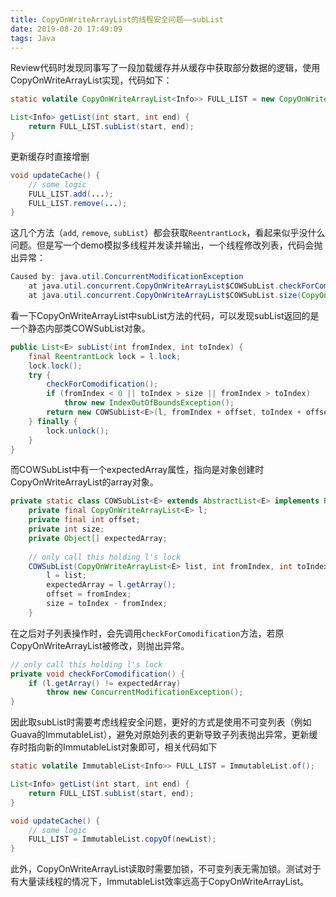 ```yaml
---
title: CopyOnWriteArrayList的线程安全问题——subList
date: 2019-08-20 17:49:09
tags: Java
---
```


Review代码时发现同事写了一段加载缓存并从缓存中获取部分数据的逻辑，使用CopyOnWriteArrayList实现，代码如下：

```java
static volatile CopyOnWriteArrayList<Info>> FULL_LIST = new CopyOnWriteArrayList<>();

List<Info> getList(int start, int end) {
    return FULL_LIST.subList(start, end);
}
```

更新缓存时直接增删
```java
void updateCache() {
    // some logic
    FULL_LIST.add(...);
    FULL_LIST.remove(...);
}
```

这几个方法（`add`, `remove`, `subList`）都会获取`ReentrantLock`，看起来似乎没什么问题。但是写一个demo模拟多线程并发读并输出，一个线程修改列表，代码会抛出异常：

```java
Caused by: java.util.ConcurrentModificationException
	at java.util.concurrent.CopyOnWriteArrayList$COWSubList.checkForComodification(CopyOnWriteArrayList.java:1277)
	at java.util.concurrent.CopyOnWriteArrayList$COWSubList.size(CopyOnWriteArrayList.java:1317)
```

看一下CopyOnWriteArrayList中subList方法的代码，可以发现subList返回的是一个静态内部类COWSubList对象。

```java
public List<E> subList(int fromIndex, int toIndex) {
    final ReentrantLock lock = l.lock;
    lock.lock();
    try {
        checkForComodification();
        if (fromIndex < 0 || toIndex > size || fromIndex > toIndex)
            throw new IndexOutOfBoundsException();
        return new COWSubList<E>(l, fromIndex + offset, toIndex + offset);
    } finally {
        lock.unlock();
    }
}
```

而COWSubList中有一个expectedArray属性，指向是对象创建时CopyOnWriteArrayList的array对象。

```java
private static class COWSubList<E> extends AbstractList<E> implements RandomAccess {
    private final CopyOnWriteArrayList<E> l;
    private final int offset;
    private int size;
    private Object[] expectedArray;
    
    // only call this holding l's lock
    COWSubList(CopyOnWriteArrayList<E> list, int fromIndex, int toIndex) {
        l = list;
        expectedArray = l.getArray();
        offset = fromIndex;
        size = toIndex - fromIndex;
    }
```

在之后对子列表操作时，会先调用`checkForComodification`方法，若原CopyOnWriteArrayList被修改，则抛出异常。

```java
// only call this holding l's lock
private void checkForComodification() {
    if (l.getArray() != expectedArray)
        throw new ConcurrentModificationException();
}
```

因此取subList时需要考虑线程安全问题，更好的方式是使用不可变列表（例如Guava的ImmutableList），避免对原始列表的更新导致子列表抛出异常，更新缓存时指向新的ImmutableList对象即可，相关代码如下

```java
static volatile ImmutableList<Info>> FULL_LIST = ImmutableList.of();

List<Info> getList(int start, int end) {
    return FULL_LIST.subList(start, end);
}

void updateCache() {
    // some logic
    FULL_LIST = ImmutableList.copyOf(newList);
}
```

此外，CopyOnWriteArrayList读取时需要加锁，不可变列表无需加锁。测试对于有大量读线程的情况下，ImmutableList效率远高于CopyOnWriteArrayList。
